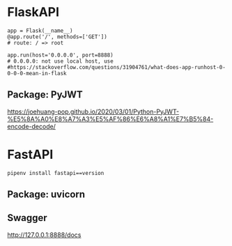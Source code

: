 # FlaskAPI

    app = Flask(__name__)
    @app.route('/', methods=['GET'])
    # route: / => root

    app.run(host='0.0.0.0', port=8888)
    # 0.0.0.0: not use local host, use 
    #https://stackoverflow.com/questions/31904761/what-does-app-runhost-0-0-0-0-mean-in-flask


## Package: PyJWT
https://joehuang-pop.github.io/2020/03/01/Python-PyJWT-%E5%8A%A0%E8%A7%A3%E5%AF%86%E6%A8%A1%E7%B5%84-encode-decode/


# FastAPI
    pipenv install fastapi==version
## Package: uvicorn
## Swagger
http://127.0.0.1:8888/docs